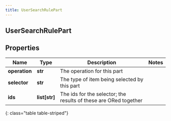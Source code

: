 ```yaml
---
title: UserSearchRulePart
---
```

## UserSearchRulePart

## Properties

|Name | Type | Description | Notes|
|------------ | ------------- | ------------- | -------------|
| **operation** | **str** | The operation for this part | |
| **selector** | **str** | The type of item being selected by this part | |
| **ids** | **list[str]** | The ids for the selector; the results of these are ORed together | |
{: class="table table-striped"}


